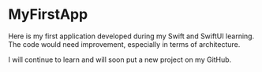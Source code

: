 # MyFirstApp


Here is my first application developed during my Swift and SwiftUI learning.
The code would need improvement, especially in terms of architecture. 

I will continue to learn and will soon put a new project on my GitHub.
